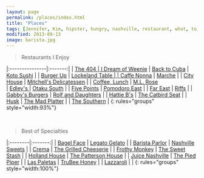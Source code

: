 ```yaml
---
layout: page
permalink: /places/index.html
title: "Places"
tags: [Jennifer, Kim, hipster, hungry, nashville, restaurant, what, to, eat, do]
modified: 2013-09-13
image: barista.jpg
---
```

>Restaurants I Enjoy

|:---------------|:-------:|
| <a href="http://the404nashville.com"> The 404 | <a href="http://www.yelp.com/biz/i-dream-of-weenie-nashville">I Dream of Weenie</a> 
| <a href="http://www.yelp.com/biz/back-to-cuba-nashville">Back to Cuba</a>   | 	<a href="http://www.kotosushibar.com">	Koto Sushi</a>   |
| <a href="http://www.burger-up.com">Burger Up</a>   | 	<a href="http://lockelandtable.com">Lockeland Table | 
| <a href="http://caffenonna.com">Caffe Nonna</a>   | 	<a href="http://www.marcheartisanfoods.com">Marche</a>   |
| <a href="http://cityhousenashville.com">City House</a>   | <a href="http://www.mitchelldeli.com">Mitchell's Delicatessen</a>   |
| <a href="http://www.coffeelunchnashville.com">Coffee, Lunch</a>   | <a href="http://ml-rose.com">M.L. Rose</a>   
| <a href="http://edleysbbq.com">Edley's </a>   | <a href="http://otakusouth.com">Otaku South</a>   |
| <a href="http://fivepointspizza.com">Five Points</a>   | <a href="http://pomodoroeast.com">Pomodoro East</a>   |
| <a href="http://www.fareastnashville.com">Far East</a>   | <a href="http://www.riffstruck.com">Riffs</a>   |
| <a href="http://gabbysburgersandfries.com">Gabby's Burgers</a>   | <a href="http://rolfanddaughters.com">Rolf and Daughters</a>   |
| <a href="http://www.hattieb.com">Hattie B's</a>   | <a href="https://thecatbirdseatrestaurant.com">The Catbird Seat</a>   |
| <a href="http://www.husknashville.com">Husk</a>   | <a href="http://themadplatterrestaurant.com">The Mad Platter</a>   |
| <a href="http://thesouthernnashville.com">The Southern</a>   |
{: rules="groups" style="width:93%"}

        

<br>

>Best of Specialties 

|:--------|:-------:|
| <a href="http://www.bagelfacebakery.com">Bagel Face</a>   | <a href="http://legatogelato.com">Legato Gelato</a>   |
| <a href="http://www.baristaparlor.com">Barista Parlor</a>   | <a href="https://nashvillesweets.com">Nashville Sweets</a>   |
| <a href="http://www.crema-coffee.com">Crema</a>   | <a href="http://thegrilledcheeserietruck.com">The Grilled Cheeserie</a>   |
| <a href="http://frothymonkey.com">Frothy Monkey</a>   | <a href="http://thesweetstash.com">The Sweet Stash</a>   |
| <a href="http://www.hollandhousebarandrefuge.com">Holland House</a>   | <a href="http://www.thepattersonnashville.com">The Patterson House</a>   |
| <a href="http://www.thejuicenashville.com">Juice Nashville</a>   | <a href="http://www.thepiedpipercreamery.com">The Pied Piper</a>   |
| <a href="http://www.yelp.com/biz/las-paletas-gourmet-popsicles-nashville">Las Paletas</a>   | <a href="http://www.trubeehoney.com">TruBee Honey</a>   |
| <a href="http://www.lazzaroli.com">Lazzaroli</a>   |    |
{: rules="groups" style="width:100%"}
